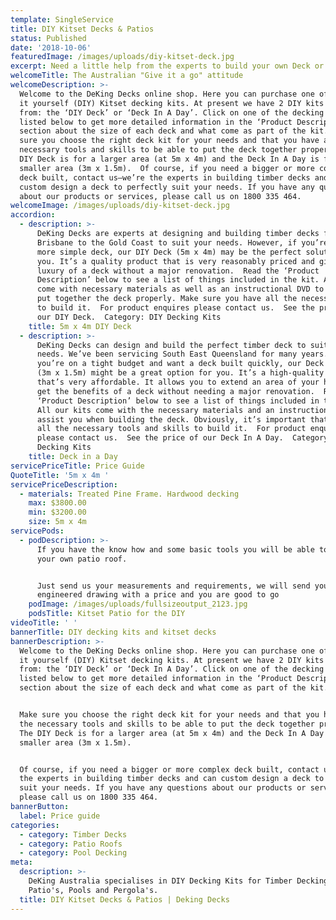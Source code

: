 ```yaml
---
template: SingleService
title: DIY Kitset Decks & Patios
status: Published
date: '2018-10-06'
featuredImage: /images/uploads/diy-kitset-deck.jpg
excerpt: Need a little help from the experts to build your own Deck or Patio?
welcomeTitle: The Australian "Give it a go" attitude
welcomeDescription: >-
  Welcome to the DeKing Decks online shop. Here you can purchase one of our do
  it yourself (DIY) Kitset decking kits. At present we have 2 DIY kits to choose
  from: the ‘DIY Deck’ or ‘Deck In A Day’. Click on one of the decking kits
  listed below to get more detailed information in the ‘Product Description’
  section about the size of each deck and what come as part of the kit.  Make
  sure you choose the right deck kit for your needs and that you have all the
  necessary tools and skills to be able to put the deck together properly. The
  DIY Deck is for a larger area (at 5m x 4m) and the Deck In A Day is for a
  smaller area (3m x 1.5m).  Of course, if you need a bigger or more complex
  deck built, contact us—we’re the experts in building timber decks and can
  custom design a deck to perfectly suit your needs. If you have any questions
  about our products or services, please call us on 1800 335 464.
welcomeImage: /images/uploads/diy-kitset-deck.jpg
accordion:
  - description: >-
      DeKing Decks are experts at designing and building timber decks from
      Brisbane to the Gold Coast to suit your needs. However, if you’re after a
      more simple deck, our DIY Deck (5m x 4m) may be the perfect solution for
      you. It’s a quality product that is very reasonably priced and gives the
      luxury of a deck without a major renovation.  Read the ‘Product
      Description’ below to see a list of things included in the kit. All kits
      come with necessary materials as well as an instructional DVD to help you
      put together the deck properly. Make sure you have all the necessary tools
      to build it.  For product enquires please contact us.  See the price of
      our DIY Deck.  Category: DIY Decking Kits
    title: 5m x 4m DIY Deck
  - description: >-
      DeKing Decks can design and build the perfect timber deck to suit your
      needs. We’ve been servicing South East Queensland for many years. But if
      you’re on a tight budget and want a deck built quickly, our Deck In A Day
      (3m x 1.5m) might be a great option for you. It’s a high-quality product
      that’s very affordable. It allows you to extend an area of your house and
      get the benefits of a deck without needing a major renovation.  Read the
      ‘Product Description’ below to see a list of things included in the kit.
      All our kits come with the necessary materials and an instructional DVD to
      assist you when building the deck. Obviously, it’s important that you have
      all the necessary tools and skills to build it.  For product enquires
      please contact us.  See the price of our Deck In A Day.  Category: DIY
      Decking Kits
    title: Deck in a Day
servicePriceTitle: Price Guide
QuoteTitle: '5m x 4m '
servicePriceDescription:
  - materials: Treated Pine Frame. Hardwood decking
    max: $3800.00
    min: $3200.00
    size: 5m x 4m
servicePods:
  - podDescription: >-
      If you have the know how and some basic tools you will be able to install
      your own patio roof. 


      Just send us your measurements and requirements, we will send you back an
      engineered drawing with a price and you are good to go
    podImage: /images/uploads/fullsizeoutput_2123.jpg
    podsTitle: Kitset Patio for the DIY
videoTitle: ' '
bannerTitle: DIY decking kits and kitset decks
bannerDescription: >-
  Welcome to the DeKing Decks online shop. Here you can purchase one of our do
  it yourself (DIY) Kitset decking kits. At present we have 2 DIY kits to choose
  from: the ‘DIY Deck’ or ‘Deck In A Day’. Click on one of the decking kits
  listed below to get more detailed information in the ‘Product Description’
  section about the size of each deck and what come as part of the kit.


  Make sure you choose the right deck kit for your needs and that you have all
  the necessary tools and skills to be able to put the deck together properly.
  The DIY Deck is for a larger area (at 5m x 4m) and the Deck In A Day is for a
  smaller area (3m x 1.5m).


  Of course, if you need a bigger or more complex deck built, contact us—we’re
  the experts in building timber decks and can custom design a deck to perfectly
  suit your needs. If you have any questions about our products or services,
  please call us on 1800 335 464.
bannerButton:
  label: Price guide
categories:
  - category: Timber Decks
  - category: Patio Roofs
  - category: Pool Decking
meta:
  description: >-
    DeKing Australia specialises in DIY Decking Kits for Timber Deckings,
    Patio's, Pools and Pergola's. 
  title: DIY Kitset Decks & Patios | Deking Decks
---
```


